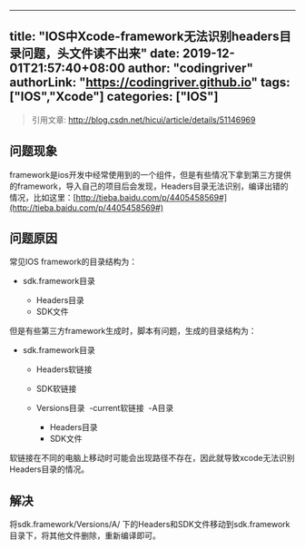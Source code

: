 ﻿
---
title: "IOS中Xcode-framework无法识别headers目录问题，头文件读不出来"
date: 2019-12-01T21:57:40+08:00
author: "codingriver"
authorLink: "https://codingriver.github.io"
tags: ["IOS","Xcode"]
categories: ["IOS"]
---

<!--more-->


> 引用文章: http://blog.csdn.net/hicui/article/details/51146969

## 问题现象

framework是ios开发中经常使用到的一个组件，但是有些情况下拿到第三方提供的framework，导入自己的项目后会发现，Headers目录无法识别，编译出错的情况，比如这里：[http://tieba.baidu.com/p/4405458569#](http://tieba.baidu.com/p/4405458569#)

## 问题原因

常见IOS framework的目录结构为：

*   sdk.framework目录 

    *   Headers目录
    *   SDK文件

但是有些第三方framework生成时，脚本有问题，生成的目录结构为：

*   sdk.framework目录 

    *   Headers软链接
    *   SDK软链接
    *   Versions目录 
        -current软链接 
        -A目录 

        *   Headers目录
        *   SDK文件

软链接在不同的电脑上移动时可能会出现路径不存在，因此就导致xcode无法识别Headers目录的情况。

## 解决

将sdk.framework/Versions/A/ 下的Headers和SDK文件移动到sdk.framework目录下，将其他文件删除，重新编译即可。
